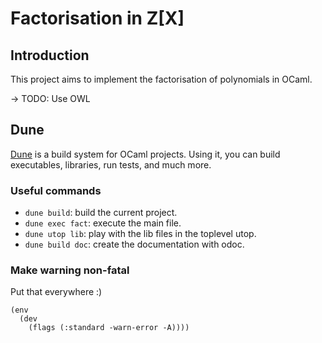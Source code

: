 # Factorisation in Z[X]

## Introduction 
This project aims to implement the factorisation of polynomials in OCaml. 

&rarr; TODO: Use OWL

## Dune 
[Dune](https://dune.build/) is a build system for OCaml projects. Using it, you can build executables, libraries, run tests, and much more.
### Useful commands
- `dune build`: build the current project.
- `dune exec fact`: execute the main file.
- `dune utop lib`: play with the lib files in the toplevel utop.
- `dune build doc`: create the documentation with odoc.

### Make warning non-fatal 
Put that everywhere :)
```dune
(env
  (dev
    (flags (:standard -warn-error -A))))
```

